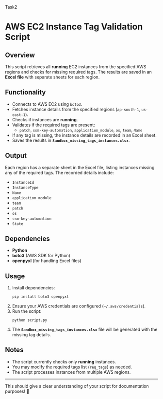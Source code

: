 Task2
# AWS EC2 Instance Tag Validation Script  

## Overview  
This script retrieves all **running** EC2 instances from the specified AWS regions and checks for missing required tags. The results are saved in an **Excel file** with separate sheets for each region.  

## Functionality  
- Connects to AWS EC2 using `boto3`.  
- Fetches instance details from the specified regions (`ap-south-1`, `us-east-1`).  
- Checks if instances are **running**.  
- Validates if the required tags are present:  
  - `patch`, `ssm-key-automation`, `application_module`, `os`, `team`, `Name`  
- If any tag is missing, the instance details are recorded in an Excel sheet.  
- Saves the results in **`Sandbox_missing_tags_instances.xlsx`**.  

## Output  
Each region has a separate sheet in the Excel file, listing instances missing any of the required tags. The recorded details include:  
- `InstanceId`  
- `InstanceType`  
- `Name`  
- `application_module`  
- `team`  
- `patch`  
- `os`  
- `ssm-key-automation`  
- `State`  

## Dependencies  
- **Python**  
- **boto3** (AWS SDK for Python)  
- **openpyxl** (for handling Excel files)  

## Usage  
1. Install dependencies:  
   ```bash
   pip install boto3 openpyxl
   ```  
2. Ensure your AWS credentials are configured (`~/.aws/credentials`).  
3. Run the script:  
   ```bash
   python script.py
   ```  
4. The **`Sandbox_missing_tags_instances.xlsx`** file will be generated with the missing tag details.  

## Notes  
- The script currently checks only **running** instances.  
- You may modify the required tags list (`req_tags`) as needed.  
- The script processes instances from multiple AWS regions.  

---

This should give a clear understanding of your script for documentation purposes! 🚀
